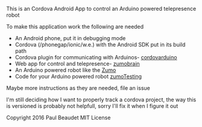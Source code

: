 This is an Cordova Android App to control an Arduino powered telepresence robot

To make this application work the following are needed
* An Android phone, put it in debugging mode
* Cordova (/phonegap/ionic/w.e.) with the Android SDK put in its build path
* Cordova plugin for communicating with Arduinos- [cordovarduino](https://github.com/xseignard/cordovarduino)
* Web app for control and telepresence- [zumobrain](https://github.com/PaulBeaudet/telezumo)
* An Arduino powered robot like the [Zumo](https://www.pololu.com/category/129/zumo-robots-and-accessories)
* Code for your Arduino powered robot [zumoTesting](https://github.com/PaulBeaudet/zumoTesting)

Maybe more instructions as they are needed, file an issue

I'm still deciding how I want to properly track a cordova project, the way this is versioned is probably not helpfull, sorry I'll fix it when I figure it out

Copyright 2016 Paul Beaudet MIT License

